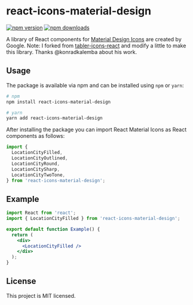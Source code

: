 # react-icons-material-design

[![npm version](https://img.shields.io/npm/v/react-icons-material-design.svg)](https://www.npmjs.com/package/react-icons-material-design)
[![npm downloads](https://img.shields.io/npm/dm/react-icons-material-design.svg)](https://www.npmjs.com/package/react-icons-material-design)

A library of React components for [Material Design Icons](https://github.com/google/material-design-icons) are created by Google.
Note: I forked from [tabler-icons-react](https://github.com/konradkalemba/tabler-icons-react) and modify a little to make this library. Thanks @konradkalemba about his work.

## Usage

The package is available via npm and can be installed using `npm` or `yarn`:

```sh
# npm
npm install react-icons-material-design

# yarn
yarn add react-icons-material-design
```

After installing the package you can import React Material Icons as React components as follows:

```jsx
import {
  LocationCityFilled,
  LocationCityOutlined,
  LocationCityRound,
  LocationCitySharp,
  LocationCityTwoTone,
} from 'react-icons-material-design';
```

## Example

```jsx
import React from 'react';
import { LocationCityFilled } from 'react-icons-material-design';

export default function Example() {
  return (
    <div>
      <LocationCityFilled />
    </div>
  );
}
```

## License

This project is MIT licensed.
